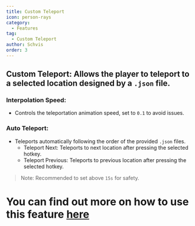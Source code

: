 ```yaml
---
title: Custom Teleport
icon: person-rays
category:
  - Features
tag:
  - Custom Teleport
author: Schvis
order: 3
---
```


## Custom Teleport: Allows the player to teleport to a selected location designed by a `.json` file.
### Interpolation Speed:
- Controls the teleportation animation speed, set to `0.1` to avoid issues.
### Auto Teleport:
- Teleports automatically following the order of the provided `.json` files.
    - Teleport Next: Teleports to next location after pressing the selected hotkey.
    - Teleport Previous: Teleports to previous location after pressing the selected hotkey.
> Note: Recommended to set above `15s` for safety.

# You can find out more on how to use this feature [here](../.././guide/custom-tp-setting.md)

